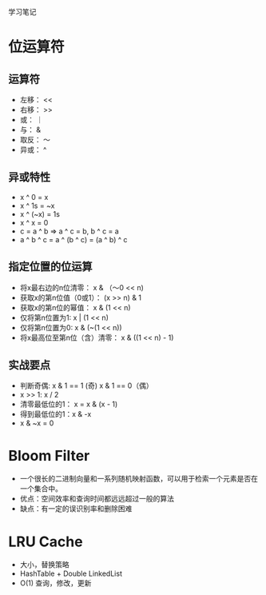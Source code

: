 学习笔记

# 位运算符

## 运算符
- 左移： <<
- 右移： >>
- 或： ｜
- 与： &
- 取反： ～
- 异或： ^

 ## 异或特性 
- x ^ 0 = x
- x ^ 1s = ~x
- x ^ (~x) = 1s
- x ^ x = 0
- c = a ^ b => a ^ c = b, b ^ c = a
- a ^ b ^ c = a ^ (b ^ c) = (a ^ b) ^ c

## 指定位置的位运算
- 将x最右边的n位清零： x & （～0 << n)
- 获取x的第n位值（0或1）： (x >> n) & 1
- 获取x的第n位的幂值： x & (1 << n)
- 仅将第n位置为1: x | (1 << n)
- 仅将第n位置为0: x & (~(1 << n))
- 将x最高位至第n位（含）清零： x & ((1 << n) - 1)

## 实战要点
- 判断奇偶: x & 1 == 1 (奇) x & 1 == 0（偶）
- x >> 1: x / 2
- 清零最低位的1： x = x & (x - 1)
- 得到最低位的1：x & -x
- x & ~x = 0

# Bloom Filter
- 一个很长的二进制向量和一系列随机映射函数，可以用于检索一个元素是否在一个集合中。
- 优点：空间效率和查询时间都远远超过一般的算法
- 缺点：有一定的误识别率和删除困难

# LRU Cache
- 大小，替换策略
- HashTable + Double LinkedList
- O(1) 查询，修改，更新
